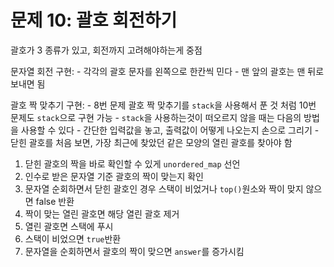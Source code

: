 # 문제 10: 괄호 회전하기

괄호가 3 종류가 있고, 회전까지 고려해야하는게 중점

문자열 회전 구현:
    - 각각의 괄호 문자를 왼쪽으로 한칸씩 민다
    - 맨 앞의 괄호는 맨 뒤로 보내면 됨

괄호 짝 맞추기 구현:
    - 8번 문제 괄호 짝 맞추기를 ``stack``을 사용해서 푼 것 처럼 10번 문제도 ``stack``으로 구현 가능 
    - ``stack``을 사용하는것이 떠오르지 않을 때는 다음의 방법을 사용할 수 있다 
      - 간단한 입력값을 놓고, 출력값이 어떻게 나오는지 손으로 그리기
    - 닫힌 괄호를 처음 보면, 가장 최근에 찾았던 같은 모양의 열린 괄호를 찾아야 함

1. 닫힌 괄호의 짝을 바로 확인할 수 있게 ``unordered_map`` 선언
2. 인수로 받은 문자열 기준 괄호의 짝이 맞는지 확인
3. 문자열 순회하면서 닫힌 괄호인 경우 스택이 비었거나 ``top()``원소와 짝이 맞지 않으면 false 반환
4. 짝이 맞는 열린 괄호면 해당 열린 괄호 제거 
5. 열린 괄호면 스택에 푸시
6. 스택이 비었으면 ``true``반환
7. 문자열을 순회하면서 괄호의 짝이 맞으면 ``answer``를 증가시킴